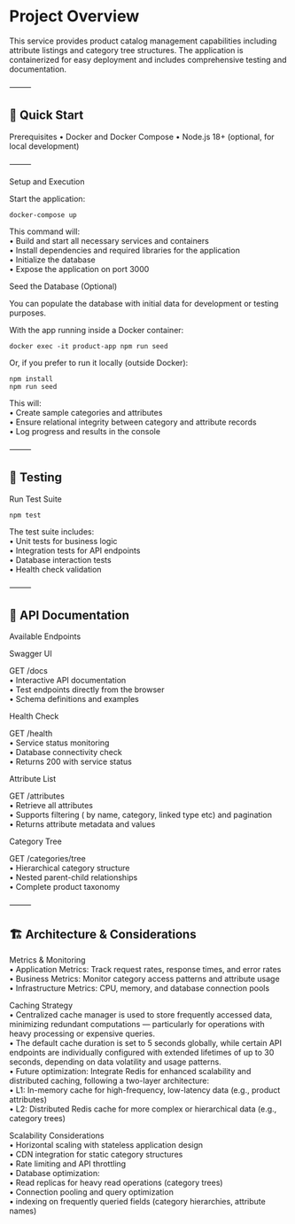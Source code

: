 # Project Overview

This service provides product catalog management capabilities including attribute listings and category tree structures.
The application is containerized for easy deployment and includes comprehensive testing and documentation.

⸻

## 🚀 Quick Start

Prerequisites
• Docker and Docker Compose
• Node.js 18+ (optional, for local development)

⸻

Setup and Execution

Start the application:

```
docker-compose up
```

This command will:  
• Build and start all necessary services and containers  
• Install dependencies and required libraries for the application  
• Initialize the database  
• Expose the application on port 3000  

Seed the Database (Optional)

You can populate the database with initial data for development or testing purposes.

With the app running inside a Docker container:
```
docker exec -it product-app npm run seed
```

Or, if you prefer to run it locally (outside Docker):
```
npm install
npm run seed
```

This will:  
• Create sample categories and attributes  
• Ensure relational integrity between category and attribute records  
• Log progress and results in the console  

⸻

## 🧪 Testing

Run Test Suite

```
npm test
```

The test suite includes:  
• Unit tests for business logic  
• Integration tests for API endpoints  
• Database interaction tests  
• Health check validation  

⸻

## 📘 API Documentation

Available Endpoints

Swagger UI

GET /docs  
• Interactive API documentation  
• Test endpoints directly from the browser  
• Schema definitions and examples  

Health Check

GET /health  
• Service status monitoring  
• Database connectivity check  
• Returns 200 with service status  

Attribute List

GET /attributes  
• Retrieve all attributes  
• Supports filtering ( by name, category, linked type etc) and pagination  
• Returns attribute metadata and values  

Category Tree

GET /categories/tree  
• Hierarchical category structure  
• Nested parent-child relationships  
• Complete product taxonomy  

⸻

## 🏗️ Architecture & Considerations

Metrics & Monitoring  
• Application Metrics: Track request rates, response times, and error rates  
• Business Metrics: Monitor category access patterns and attribute usage  
• Infrastructure Metrics: CPU, memory, and database connection pools  

Caching Strategy  
• Centralized cache manager is used to store frequently accessed data, minimizing redundant computations — particularly for operations with heavy processing or expensive queries.  
• The default cache duration is set to 5 seconds globally, while certain API endpoints are individually configured with extended lifetimes of up to 30 seconds, depending on data volatility and usage patterns.  
• Future optimization: Integrate Redis for enhanced scalability and distributed caching, following a two-layer architecture:    
  • L1: In-memory cache for high-frequency, low-latency data (e.g., product attributes)    
  • L2: Distributed Redis cache for more complex or hierarchical data (e.g., category trees)  

Scalability Considerations  
• Horizontal scaling with stateless application design  
• CDN integration for static category structures  
• Rate limiting and API throttling  
• Database optimization:    
  • Read replicas for heavy read operations (category trees)    
  • Connection pooling and query optimization    
  • indexing on frequently queried fields (category hierarchies, attribute names)  
